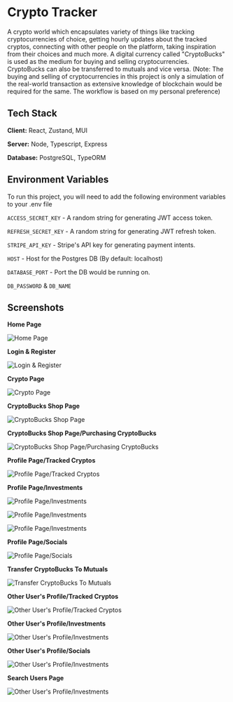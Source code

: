 # Crypto Tracker

A crypto world which encapsulates variety of things like tracking cryptocurrencies of choice, getting hourly updates about the tracked cryptos, connecting with other people on the platform, taking inspiration from their choices and much more. A digital currency called "CryptoBucks" is used as the medium for buying and selling cryptocurrencies. CryptoBucks can also be transferred to mutuals and vice versa. (Note: The buying and selling of cryptocurrencies in this project is only a simulation of the real-world transaction as extensive knowledge of blockchain would be required for the same. The workflow is based on my personal preference)

## Tech Stack

**Client:** React, Zustand, MUI

**Server:** Node, Typescript, Express

**Database:** PostgreSQL, TypeORM

## Environment Variables

To run this project, you will need to add the following environment variables to your .env file

`ACCESS_SECRET_KEY` - A random string for generating JWT access token.

`REFRESH_SECRET_KEY` - A random string for generating JWT refresh token.

`STRIPE_API_KEY` - Stripe's API key for generating payment intents.

`HOST` - Host for the Postgres DB (By default: localhost)

`DATABASE_PORT` - Port the DB would be running on.

`DB_PASSWORD` & `DB_NAME`

## Screenshots

**Home Page**

![Home Page](https://i.imgur.com/cMLYoUG.png)

**Login & Register**

![Login & Register](https://i.imgur.com/ecMrfgm.png)

**Crypto Page**

![Crypto Page](https://i.imgur.com/O3digYC.png)

**CryptoBucks Shop Page**

![CryptoBucks Shop Page](https://i.imgur.com/s4xozVg.png)

**CryptoBucks Shop Page/Purchasing CryptoBucks**

![CryptoBucks Shop Page/Purchasing CryptoBucks](https://i.imgur.com/VeaVBHk.png)

**Profile Page/Tracked Cryptos**

![Profile Page/Tracked Cryptos](https://i.imgur.com/PjAJWjN.png)

**Profile Page/Investments**

![Profile Page/Investments](https://i.imgur.com/HjGkNa8.png)

![Profile Page/Investments](https://i.imgur.com/6KZ9tCV.png)

![Profile Page/Investments](https://i.imgur.com/MBRMa0N.png)

**Profile Page/Socials**

![Profile Page/Socials](https://i.imgur.com/J0bYsMj.png)

**Transfer CryptoBucks To Mutuals**

![Transfer CryptoBucks To Mutuals](https://i.imgur.com/crbyPw3.png)

**Other User's Profile/Tracked Cryptos**

![Other User's Profile/Tracked Cryptos](https://i.imgur.com/Ln1viwf.png)

**Other User's Profile/Investments**

![Other User's Profile/Investments](https://i.imgur.com/dXL4HDv.png)

**Other User's Profile/Socials**

![Other User's Profile/Investments](https://i.imgur.com/ImZ5cQL.png)

**Search Users Page**

![Other User's Profile/Investments](https://i.imgur.com/ahOQpfC.png)
